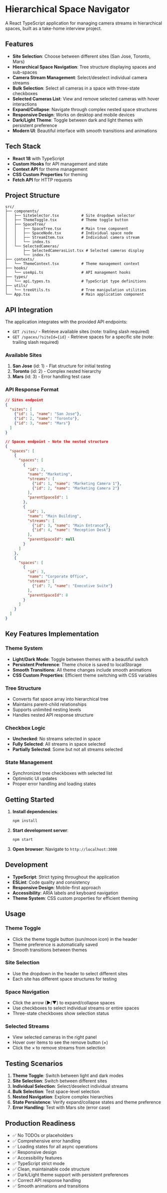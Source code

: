 # Hierarchical Space Navigator

A React TypeScript application for managing camera streams in hierarchical spaces, built as a take-home interview project.

## Features

- **Site Selection**: Choose between different sites (San Jose, Toronto, Mars)
- **Hierarchical Space Navigation**: Tree structure displaying spaces and sub-spaces
- **Camera Stream Management**: Select/deselect individual camera streams
- **Bulk Selection**: Select all cameras in a space with three-state checkboxes
- **Selected Cameras List**: View and remove selected cameras with hover interactions
- **Expand/Collapse**: Navigate through complex nested space structures
- **Responsive Design**: Works on desktop and mobile devices
- **Dark/Light Theme**: Toggle between dark and light themes with persistent preference
- **Modern UI**: Beautiful interface with smooth transitions and animations

## Tech Stack

- **React 18** with TypeScript
- **Custom Hooks** for API management and state
- **Context API** for theme management
- **CSS Custom Properties** for theming
- **Fetch API** for HTTP requests

## Project Structure

```
src/
├── components/
│   ├── SiteSelector.tsx          # Site dropdown selector
│   ├── ThemeToggle.tsx           # Theme toggle button
│   ├── SpaceTree/
│   │   ├── SpaceTree.tsx         # Main tree component
│   │   ├── SpaceNode.tsx         # Individual space node
│   │   ├── StreamItem.tsx        # Individual camera stream
│   │   └── index.ts
│   └── SelectedCameras/
│       ├── SelectedCamerasList.tsx # Selected cameras display
│       └── index.ts
├── contexts/
│   └── ThemeContext.tsx          # Theme management context
├── hooks/
│   └── useApi.ts                 # API management hooks
├── types/
│   └── api.types.ts              # TypeScript type definitions
├── utils/
│   └── treeUtils.ts              # Tree manipulation utilities
└── App.tsx                       # Main application component
```

## API Integration

The application integrates with the provided API endpoints:

- `GET /sites/` - Retrieve available sites (note: trailing slash required)
- `GET /spaces/?siteId={id}` - Retrieve spaces for a specific site (note: trailing slash required)

### Available Sites

1. **San Jose** (id: 1) - Flat structure for initial testing
2. **Toronto** (id: 2) - Complex nested hierarchy
3. **Mars** (id: 3) - Error handling test case

### API Response Format

```json
// Sites endpoint
{
  "sites": [
    {"id": 1, "name": "San Jose"},
    {"id": 2, "name": "Toronto"},
    {"id": 3, "name": "Mars"}
  ]
}

// Spaces endpoint - Note the nested structure
{
  "spaces": [
    {
      "spaces": [
        {
          "id": 2,
          "name": "Marketing",
          "streams": [
            {"id": 1, "name": "Marketing Camera 1"},
            {"id": 2, "name": "Marketing Camera 2"}
          ],
          "parentSpaceId": 1
        },
        {
          "id": 1,
          "name": "Main Building",
          "streams": [
            {"id": 3, "name": "Main Entrance"},
            {"id": 4, "name": "Reception Desk"}
          ],
          "parentSpaceId": null
        }
      ]
    },
    {
      "spaces": [
        {
          "id": 3,
          "name": "Corporate Office",
          "streams": [
            {"id": 7, "name": "Executive Suite"}
          ],
          "parentSpaceId": 8
        }
      ]
    }
  ]
}
```

## Key Features Implementation

### Theme System
- **Light/Dark Mode**: Toggle between themes with a beautiful switch
- **Persistent Preference**: Theme choice is saved to localStorage
- **Smooth Transitions**: All theme changes include smooth animations
- **CSS Custom Properties**: Efficient theme switching with CSS variables

### Tree Structure
- Converts flat space array into hierarchical tree
- Maintains parent-child relationships
- Supports unlimited nesting levels
- Handles nested API response structure

### Checkbox Logic
- **Unchecked**: No streams selected in space
- **Fully Selected**: All streams in space selected
- **Partially Selected**: Some but not all streams selected

### State Management
- Synchronized tree checkboxes with selected list
- Optimistic UI updates
- Proper error handling and loading states

## Getting Started

1. **Install dependencies**:
   ```bash
   npm install
   ```

2. **Start development server**:
   ```bash
   npm start
   ```

3. **Open browser**:
   Navigate to `http://localhost:3000`

## Development

- **TypeScript**: Strict typing throughout the application
- **ESLint**: Code quality and consistency
- **Responsive Design**: Mobile-first approach
- **Accessibility**: ARIA labels and keyboard navigation
- **Theme System**: CSS custom properties for efficient theming

## Usage

### Theme Toggle
- Click the theme toggle button (sun/moon icon) in the header
- Theme preference is automatically saved
- Smooth transitions between themes

### Site Selection
- Use the dropdown in the header to select different sites
- Each site has different space structures for testing

### Space Navigation
- Click the arrow (▶/▼) to expand/collapse spaces
- Use checkboxes to select individual streams or entire spaces
- Three-state checkboxes show selection status

### Selected Streams
- View selected cameras in the right panel
- Hover over items to see the remove button (×)
- Click the × to remove streams from selection

## Testing Scenarios

1. **Theme Toggle**: Switch between light and dark modes
2. **Site Selection**: Switch between different sites
3. **Individual Selection**: Select/deselect individual streams
4. **Bulk Selection**: Test space-level selection
5. **Nested Navigation**: Explore complex hierarchies
6. **State Persistence**: Verify expand/collapse states and theme preference
7. **Error Handling**: Test with Mars site (error case)

## Production Readiness

- ✅ No TODOs or placeholders
- ✅ Comprehensive error handling
- ✅ Loading states for all async operations
- ✅ Responsive design
- ✅ Accessibility features
- ✅ TypeScript strict mode
- ✅ Clean, maintainable code structure
- ✅ Dark/Light theme support with persistent preferences
- ✅ Correct API response handling
- ✅ Smooth animations and transitions

